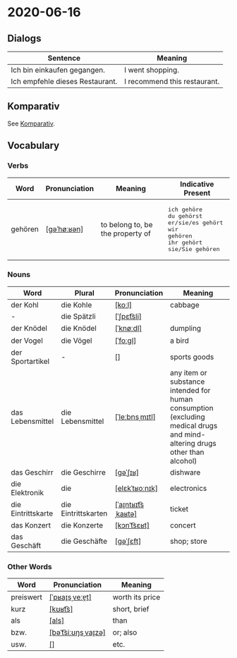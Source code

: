 # 2020-06-16

## Dialogs

| Sentence                        | Meaning                      |
| ------------------------------- | ---------------------------- |
| Ich bin einkaufen gegangen.     | I went shopping.             |
| Ich empfehle dieses Restaurant. | I recommend this restaurant. |

## Komparativ

See [Komparativ](../Grammar/Komparativ.md).

## Vocabulary

### Verbs

| Word    | Pronunciation | Meaning | Indicative Present |
| ------- | ------------- | ------- | ------------------ |
|gehören|[[ɡəˈhøːʁən]](https://cdn.duden.de/_media_/audio/ID4111839_524463027.mp3)|to belong to, be the property of|<pre>ich       gehöre<br>du        gehörst<br>er/sie/es gehört<br>wir       gehören<br>ihr       gehört<br>sie/Sie   gehören</pre>|

### Nouns

| Word               | Plural      | Pronunciation | Meaning |
| ------------------ | ----------- | ------------- | ------- |
|der Kohl|die Kohle|[[koːl]](https://upload.wikimedia.org/wikipedia/commons/9/9f/De-Kohl.ogg)|cabbage|
|-|die Spätzli|[[ˈʃpɛt͡sli]]()||
|der Knödel|die Knödel|[[ˈknøːdl̩]](https://cdn.duden.de/_media_/audio/ID4116063_266739273.mp3)|dumpling|
|der Vogel|die Vögel|[[ˈfoːɡl̩]](https://cdn.duden.de/_media_/audio/ID4109800_153129288.mp3)|a bird|
|der Sportartikel|-|[[]](https://sounds.pons.com/audio_tts/de/Tdeen584085)|sports goods|
|das Lebensmittel|die Lebensmittel|[[ˈleːbn̩sˌmɪtl̩]](https://cdn.duden.de/_media_/audio/ID4112799_337683602.mp3)|any item or substance intended for human consumption (excluding medical drugs and mind-altering drugs other than alcohol)|
|das Geschirr|die Geschirre|[[ɡəˈʃɪʁ]](https://cdn.duden.de/_media_/audio/ID4115860_441638798.mp3)|dishware|
|die Elektronik|die |[[elɛkˈtʁoːnɪk]](https://cdn.duden.de/_media_/audio/ID4139368_300778674.mp3)|electronics|
|die Eintrittskarte|die Eintrittskarten|[[ˈaɪ̯ntʁɪt͡sˌkaʁtə]](https://cdn.duden.de/_media_/audio/ID4113991_380788894.mp3)|ticket|
|das Konzert|die Konzerte|[[kɔnˈt͡sɛʁt]](https://cdn.duden.de/_media_/audio/ID4109065_280162783.mp3)|concert|
|das Geschäft|die Geschäfte|[[ɡəˈʃɛft]](https://cdn.duden.de/_media_/audio/ID4113760_416341825.mp3)|shop; store|

### Other Words

| Word      | Pronunciation | Meaning |
| --------- | ------------- | ------- |
|preiswert|[[ˈpʁaɪ̯sˌveːɐ̯t]](https://cdn.duden.de/_media_/audio/ID4116704_347484605.mp3)|worth its price|
|kurz|[[kʊʁt͡s]](https://cdn.duden.de/_media_/audio/ID4108944_471502672.mp3)|short, brief|
|als|[[als]](https://cdn.duden.de/_media_/audio/ID4129325_271167043.mp3)|than|
|bzw.|[[bəˈt͡siːʊŋsˌvaɪ̯zə]](https://upload.wikimedia.org/wikipedia/commons/1/1b/De-bzw..ogg)|or; also|
|usw.|[[]]()|etc.|
